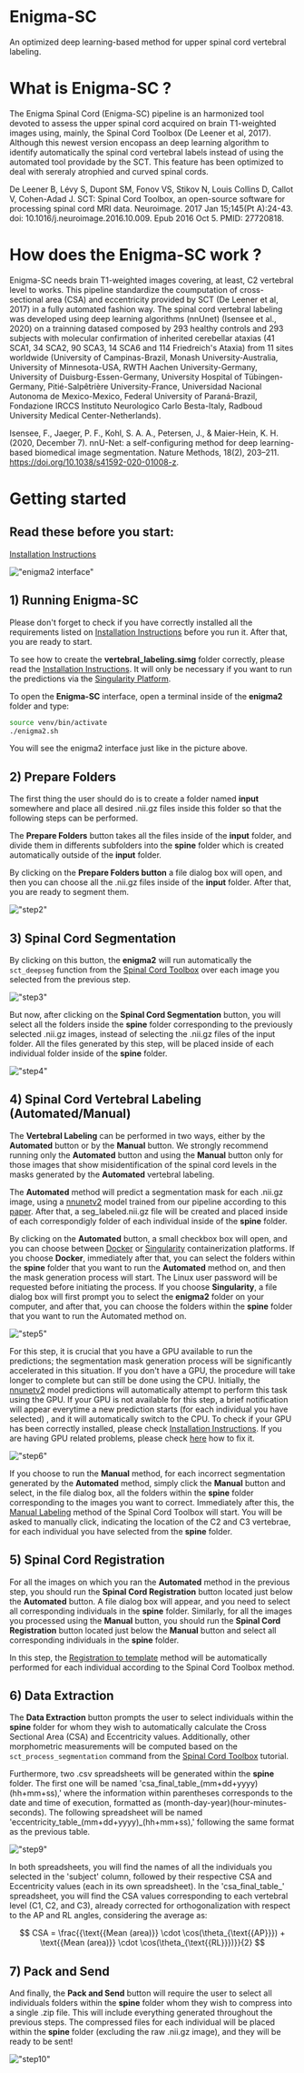 # Enigma-SC
An optimized deep learning-based method for upper spinal cord vertebral labeling.

# What is Enigma-SC ?  
The Enigma Spinal Cord (Enigma-SC) pipeline is an harmonized tool devoted to assess the upper spinal cord acquired on brain T1-weighted images using, mainly, the Spinal Cord Toolbox (De Leener et al, 2017). Although this newest version encopass an deep learning algorithm to identify automatically the spinal cord vertebral labels instead of using the automated tool providade by the SCT. This feature has been optimized to deal with sereraly atrophied and curved spinal cords. 

De Leener B, Lévy S, Dupont SM, Fonov VS, Stikov N, Louis Collins D, Callot V, Cohen-Adad J. SCT: Spinal Cord Toolbox, an open-source software for processing spinal cord MRI data. Neuroimage. 2017 Jan 15;145(Pt A):24-43. doi: 10.1016/j.neuroimage.2016.10.009. Epub 2016 Oct 5. PMID: 27720818.

# How does the Enigma-SC work ?
Enigma-SC needs brain T1-weighted images covering, at least, C2 vertebral level to works. This pipeline standardize the coumputation of cross-sectional area (CSA) and eccentricity provided by SCT (De Leener et al, 2017) in a fully automated fashion way. The spinal cord vertebral labeling was developed using deep learning algorithms (nnUnet) (Isensee et al., 2020) on a trainning datased composed by 293 healthy controls and 293 subjects with molecular confirmation of inherited cerebellar ataxias (41 SCA1, 34 SCA2, 90 SCA3, 14 SCA6 and 114 Friedreich's Ataxia) from 11 sites worldwide (University of Campinas-Brazil, Monash University-Australia, University of Minnesota-USA, RWTH Aachen University-Germany, University of Duisburg-Essen-Germany, University Hospital of Tübingen-Germany, Pitié-Salpêtrière University-France, Universidad Nacional Autonoma de Mexico-Mexico, Federal University of Paraná-Brazil, Fondazione IRCCS Instituto Neurologico Carlo Besta-Italy, Radboud University Medical Center-Netherlands).  

Isensee, F., Jaeger, P. F., Kohl, S. A. A., Petersen, J., & Maier-Hein, K. H. (2020, December 7). nnU-Net: a self-configuring method for deep learning-based biomedical image segmentation. Nature Methods, 18(2), 203–211. https://doi.org/10.1038/s41592-020-01008-z.  

# Getting started

## Read these before you start:    
[Installation Instructions](/Installation%20Instructions.md)

!["enigma2 interface"](img/interface.png)


## 1) Running Enigma-SC


Please don't forget to check if you have correctly installed all the requirements listed on [Installation Instructions](/Installation%20Instructions.md) before you run it. After that, you are ready to start.    

To see how to create the **vertebral_labeling.simg** folder correctly, please read the [Installation Instructions](/Installation%20Instructions.md). It will only be necessary if you want to run the predictions via the [Singularity Platform](https://singularity-userdoc.readthedocs.io/en/latest/).

To open the **Enigma-SC** interface, open a terminal inside of the **enigma2** folder and type:  

```bash
source venv/bin/activate  
./enigma2.sh
```   
You will see the enigma2 interface just like in the picture above.  

## 2) Prepare Folders 

The first thing the user should do is to create a folder named **input** somewhere and place all desired .nii.gz files inside this folder so that the following steps can be performed. 

The **Prepare Folders** button takes all the files inside of the **input** folder, and divide them in differents subfolders into the **spine** folder which is created automatically outside of the **input** folder.  

By clicking on the **Prepare Folders button** a file dialog box will open, and then you can choose all the .nii.gz files inside of the **input** folder. After that, you are ready to segment them.  

!["step2"](/img/step2.png)

## 3) Spinal Cord Segmentation 

By clicking on this button, the **enigma2** will run automatically the `sct_deepseg` function from the [Spinal Cord Toolbox](https://spinalcordtoolbox.com/user_section/command-line.html) over each image you selected from the previous step.  

!["step3"](/img/step3.png)

But now, after clicking on the **Spinal Cord Segmentation** button, you will select all the folders inside the **spine** folder corresponding to the previously selected .nii.gz images, instead of selecting the .nii.gz files of the input folder. All the files generated by this step, will be placed inside of each individual folder inside of the **spine** folder.  

!["step4"](/img/step4.png)

## 4) Spinal Cord Vertebral Labeling (Automated/Manual)  

The **Vertebral Labeling** can be performed in two ways, either by the **Automated** button or by the **Manual** button. We strongly recommend running only the **Automated** button and using the **Manual** button only for those images that show misidentification of the spinal cord levels in the masks generated by the **Automated** vertebral labeling.  

The **Automated** method will predict a segmentation mask for each .nii.gz image, using a [nnunetv2](https://github.com/MIC-DKFZ/nnUNet) model trained from our pipeline according to this [paper](). After that, a seg_labeled.nii.gz file will be created and placed inside of each correspondigly folder of each individual inside of the **spine** folder. 

By clicking on the **Automated** button, a small checkbox box will open, and you can choose between [Docker](https://www.docker.com/) or [Singularity](https://singularity-userdoc.readthedocs.io/en/latest/) containerization platforms. If you choose **Docker**, immediately after that, you can select the folders within the **spine** folder that you want to run the **Automated** method on, and then the mask generation process will start. The Linux user password will be requested before initiating the process. If you choose **Singularity**, a file dialog box will first prompt you to select the **enigma2** folder on your computer, and after that, you can choose the folders within the **spine** folder that you want to run the Automated method on.  

!["step5"](/img/step5.png)

For this step, it is crucial that you have a GPU available to run the predictions; the segmentation mask generation process will be significantly accelerated in this situation. If you don't have a GPU, the procedure will take longer to complete but can still be done using the CPU. Initially, the [nnunetv2](https://github.com/MIC-DKFZ/nnUNet) model predictions will automatically attempt to perform this task using the GPU. If your GPU is not available for this step, a brief notification will appear everytime a new prediction starts (for each individual you have selected) , and it will automatically switch to the CPU. To check if your GPU has been correctly installed, please check [Installation Instructions](/Installation%20Instructions.md). If you are having GPU related problems, please check [here](/GPU%20related%20problems.md) how to fix it.  

!["step6"](/img/step6.png)  

If you choose to run the **Manual** method, for each incorrect segmentation generated by the **Automated** method, simply click the **Manual** button and select, in the file dialog box, all the folders within the **spine** folder corresponding to the images you want to correct. Immediately after this, the [Manual Labeling](https://spinalcordtoolbox.com/user_section/tutorials/registration-to-template/vertebral-labeling/manual-labeling-c2c3.html) method of the Spinal Cord Toolbox will start. You will be asked to manually click, indicating the location of the C2 and C3 vertebrae, for each individual you have selected from the **spine** folder.  

## 5) Spinal Cord Registration  

For all the images on which you ran the **Automated** method in the previous step, you should run the **Spinal Cord Registration** button located just below the **Automated** button. A file dialog box will appear, and you need to select all corresponding individuals in the **spine** folder. Similarly, for all the images you processed using the **Manual** button, you should run the **Spinal Cord Registration** button located just below the **Manual** button and select all corresponding individuals in the **spine** folder.  

In this step, the [Registration to template](https://spinalcordtoolbox.com/user_section/tutorials/registration-to-template.html) method will be automatically performed for each individual according to the Spinal Cord Toolbox method.  

## 6) Data Extraction  

The **Data Extraction** button prompts the user to select individuals within the **spine** folder for whom they wish to automatically calculate the Cross Sectional Area (CSA) and Eccentricity values. Additionally, other morphometric measurements will be computed based on the `sct_process_segmentation` command from the [Spinal Cord Toolbox](https://spinalcordtoolbox.com/user_section/getting-started.html) tutorial.  

Furthermore, two .csv spreadsheets will be generated within the **spine** folder. The first one will be named 'csa_final_table_(mm+dd+yyyy)(hh+mm+ss),' where the information within parentheses corresponds to the date and time of execution, formatted as (month-day-year)(hour-minutes-seconds). The following spreadsheet will be named 'eccentricity_table_(mm+dd+yyyy)_(hh+mm+ss),' following the same format as the previous table. 

!["step9"](/img/step9.png)

In both spreadsheets, you will find the names of all the individuals you selected in the 'subject' column, followed by their respective CSA and Eccentricity values (each in its own spreadsheet). In the 'csa_final_table_' spreadsheet, you will find the CSA values corresponding to each vertebral level (C1, C2, and C3), already corrected for orthogonalization with respect to the AP and RL angles, considering the average as: 

$$
CSA = \frac{{\text{{Mean (area)}} \cdot \cos(\theta_{\text{{AP}}}) + \text{{Mean (area)}} \cdot \cos(\theta_{\text{{RL}}})}}{2}
$$  

## 7) Pack and Send   

And finally, the **Pack and Send** button will require the user to select all individuals folders within the **spine** folder whom they wish to compress into a single .zip file. This will include everything generated throughout the previous steps. The compressed files for each individual will be placed within the **spine** folder (excluding the raw .nii.gz image), and they will be ready to be sent!  

!["step10"](/img/step10.png)






 

